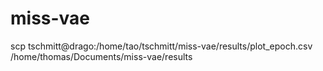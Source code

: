# miss-vae

scp tschmitt@drago:/home/tao/tschmitt/miss-vae/results/plot_epoch.csv /home/thomas/Documents/miss-vae/results
